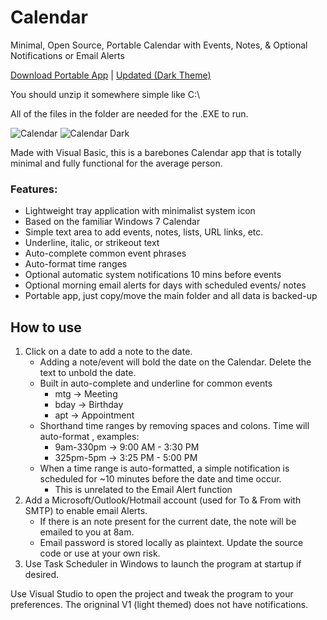 # Calendar
Minimal, Open Source, Portable Calendar with Events, Notes, & Optional Notifications or Email Alerts

[Download Portable App](https://github.com/5aaa002d-8e7a-42e7-9514-c6019ef325a7)  |  [Updated (Dark Theme)](https://github.com/a2e15092-d4db-4e7a-a479-06716cb22863)

You should unzip it somewhere simple like C:\\

All of the files in the folder are needed for the .EXE to run.

![Calendar](https://github.com/escardel/Calendar/assets/39771493/067c5380-ccff-46b0-9d37-6ff8d9d2d570)
![Calendar Dark](https://github.com/escardel/Calendar/assets/39771493/f8f30fd5-a807-4360-aace-55a2d28e1d47)

Made with Visual Basic, this is a barebones Calendar app that is totally minimal and fully functional for the average person. 

### Features:

* Lightweight tray application with minimalist system icon
* Based on the familiar Windows 7 Calendar
* Simple text area to add events, notes, lists, URL links, etc.
* Underline, italic, or strikeout text
* Auto-complete common event phrases
* Auto-format time ranges
* Optional automatic system notifications 10 mins before events
* Optional morning email alerts for days with scheduled events/ notes
* Portable app, just copy/move the main folder and all data is backed-up

## How to use

1. Click on a date to add a note to the date.  
   * Adding a note/event will bold the date on the Calendar. Delete the text to unbold the date.
   * Built in auto-complete and underline for common events
     * mtg -> Meeting
     * bday -> Birthday
     * apt -> Appointment
   * Shorthand time ranges by removing spaces and colons.  Time will auto-format , examples:
     * 9am-330pm -> 9:00 AM - 3:30 PM
     * 325pm-5pm -> 3:25 PM - 5:00 PM
   * When a time range is auto-formatted, a simple notification is scheduled for ~10 minutes before the date and time occur.
     * This is unrelated to the Email Alert function
2. Add a Microsoft/Outlook/Hotmail account (used for To & From with SMTP) to enable email Alerts.
   * If there is an note present for the current date, the note will be emailed to you at 8am.
   * Email password is stored locally as plaintext. Update the source code or use at your own risk.
3. Use Task Scheduler in Windows to launch the program at startup if desired. 

Use Visual Studio to open the project and tweak the program to your preferences.
The origninal V1 (light themed) does not have notifications.
